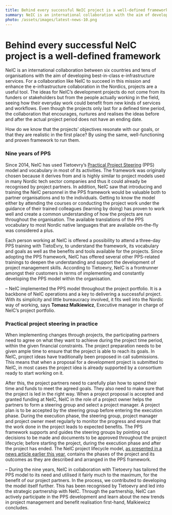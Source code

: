 ```yaml
---
title: Behind every successful NeIC project is a well-defined framework 
summary: NeIC is an international collaboration with the aim of developing best-in-class e-infrastructure services. To make sure what we do in practice aligns with our mission, we use Tietoevry’s PPS model as a framework for our activities.
photo: /assets/images/latest-news-10.png
---
```


Behind every successful NeIC project is a well-defined framework 
===========================

NeIC is an international collaboration between six countries and tens of organisations with the aim of developing best-in-class e-infrastructure services. For a collaboration like NeIC to succeed in this mission and enhance the e-infrastructure collaboration in the Nordics, projects are a useful tool. The ideas for NeIC’s development projects do not come from its funders or stakeholders but from the people actually working in the field, seeing how their everyday work could benefit from new kinds of services and workflows. Even though the projects only last for a defined time period, the collaboration that encourages, nurtures and realises the ideas before and after the actual project period does not have an ending date.

How do we know that the projects’ objectives resonate with our goals, or that they are realistic in the first place? By using the same, well-functioning and proven framework to run them.

### Nine years of PPS

Since 2014, NeIC has used Tietoevry’s [Practical Project Steering](https://www.tietoevry.com/en/create/pps/pps-model/pps-project-steering/) (PPS) model and vocabulary in most of its activities. The framework was originally chosen because it derives from and is highly similar to project models used in many Nordic tech sector companies and thus it could already be recognised by project partners. In addition, NeIC saw that introducing and training the NeIC personnel in the PPS framework would be valuable both to partner organisations and to the individuals. Getting to know the model either by attending the courses or conducting the project work under the guidance of their trained colleagues (learning by doing) has proven to work well and create a common understanding of how the projects are run throughout the organisation. The available translations of the PPS vocabulary to most Nordic native languages that are available on-the-fly was considered a plus. 

Each person working at NeIC is offered a possibility to attend a three-day PPS training with TietoEvry, to understand the framework, its vocabulary and goals as well as the benefits and tools available for the projects. Since adopting the PPS framework, NeIC has offered several other PPS-related trainings to deepen the understanding and support the development of project management skills. According to Tietoevry, NeIC is a frontrunner amongst their customers in terms of implementing and constantly developing the PPS model within the organisation.

– NeIC implemented the PPS model throughout the project portfolio. It is a backbone of NeIC operations and a key to delivering a successful project. With its simplicity and little bureaucracy involved, it fits well into the Nordic way of working, says **Tomasz Malkiewicz**, Executive manager in charge of NeIC’s project portfolio. 

### Practical project steering in practice

When implementing changes through projects, the participating partners need to agree on what they want to achieve during the project time period, within the given financial constraints. The project preparation needs to be given ample time to ensure that the project is able to reach its goals. In NeIC, project ideas have traditionally been proposed in call submissions. This means that when a proposal for a development project is submitted to NeIC, in most cases the project idea is already supported by a consortium ready to start working on it. 

After this, the project partners need to carefully plan how to spend their time and funds to meet the agreed goals. They also need to make sure that the project is led in the right way. When a project proposal is accepted and granted funding at NeIC, NeIC in the role of a project owner helps the partners to form a steering group and select a project manager. A project plan is to be accepted by the steering group before entering the execution phase. During the execution phase, the steering group, project manager and project owner meet regularly to monitor the progress and ensure that the work done in the project leads to expected benefits. The PPS framework supports and guides the steering groups by pointing out decisions to be made and documents to be approved throughout the project lifecycle; before starting the project, during the execution phase and after the project has ended. The NeIC project lifecycle model, [as presented in a news article earlier this year](https://neic.no/news/2023/04/21/Benefit-Realisation-Management/), contains the phases of the project and its outcomes as they are described and arranged in the PPS framework.

– During the nine years, NeIC in collaboration with Tietoevry has tailored the PPS model to its need and utilised it fairly much to the maximum, for the benefit of our project partners. In the process, we contributed to developing the model itself further. This has been recognised by Tietoevry and led into the strategic partnership with NeIC. Through the partnership, NeIC can actively participate in the PPS development and learn about the new trends in project management and benefit realisation first-hand, Malkiewicz concludes.